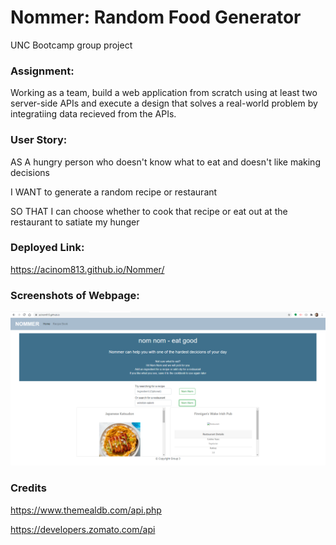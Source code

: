 # Nommer: Random Food Generator 

UNC Bootcamp group project

### Assignment:

Working as a team, build a web application from scratch using at least two server-side APIs and execute a design that solves a real-world problem by integratiing data recieved from the APIs. 

### User Story:

AS A hungry person who doesn't know what to eat and doesn't like making decisions

I WANT to generate a random recipe or restaurant 

SO THAT I can choose whether to cook that recipe or eat out at the restaurant to satiate my hunger

### Deployed Link:

https://acinom813.github.io/Nommer/

### Screenshots of Webpage: 

![Nommer](/Assets/images/screenshot.PNG)

### Credits

https://www.themealdb.com/api.php

https://developers.zomato.com/api
